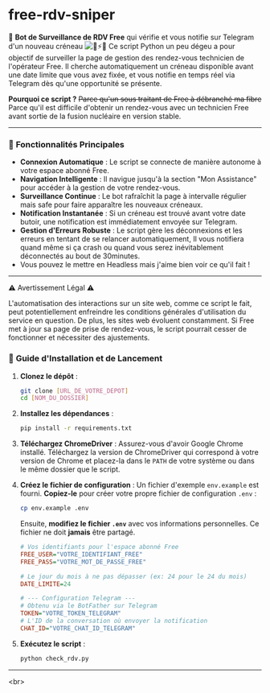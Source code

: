 # free-rdv-sniper
🤖 **Bot de Surveillance de RDV Free** qui vérifie et vous notifie sur Telegram d'un nouveau créneau
![🤖⚡📩 ](https://gifdb.com/images/high/panda-breaking-the-computer-eaqqqzduc702vgi0.gif)
Ce script Python un peu dégeu a pour objectif de surveiller la page de gestion des rendez-vous technicien de l'opérateur Free. Il cherche automatiquement un créneau disponible avant une date limite que vous avez fixée, et vous notifie en temps réel via Telegram dès qu'une opportunité se présente.

**Pourquoi ce script ?** ~~Parce qu'un sous traitant de Free à débranché ma fibre~~ Parce qu'il est difficile d'obtenir un rendez-vous avec un technicien Free avant sortie de la fusion nucléaire en version stable.

-----

### 🎯 **Fonctionnalités Principales**

  * **Connexion Automatique** : Le script se connecte de manière autonome à votre espace abonné Free.
  * **Navigation Intelligente** : Il navigue jusqu'à la section "Mon Assistance" pour accéder à la gestion de votre rendez-vous.
  * **Surveillance Continue** : Le bot rafraîchit la page à intervalle régulier mais safe pour faire apparaître les nouveaux créneaux.
  * **Notification Instantanée** : Si un créneau est trouvé avant votre date butoir, une notification est immédiatement envoyée sur Telegram.
  * **Gestion d'Erreurs Robuste** : Le script gère les déconnexions et les erreurs en tentant de se relancer automatiquement, Il vous notifiera quand même si ça crash ou quand vous serez inévitablement déconnectés au bout de 30minutes.
  * Vous pouvez le mettre en Headless mais j'aime bien voir ce qu'il fait !

-----

⚠️ Avertissement Légal ⚠️

L'automatisation des interactions sur un site web, comme ce script le fait, peut potentiellement enfreindre les conditions générales d'utilisation du service en question. De plus, les sites web évoluent constamment. Si Free met à jour sa page de prise de rendez-vous, le script pourrait cesser de fonctionner et nécessiter des ajustements.


### 🚀 **Guide d'Installation et de Lancement**

1.  **Clonez le dépôt** :

    ```bash
    git clone [URL_DE_VOTRE_DEPOT]
    cd [NOM_DU_DOSSIER]
    ```

2.  **Installez les dépendances** :

    ```bash
    pip install -r requirements.txt
    ```

3.  **Téléchargez ChromeDriver** : Assurez-vous d'avoir Google Chrome installé. Téléchargez la version de ChromeDriver qui correspond à votre version de Chrome et placez-la dans le `PATH` de votre système ou dans le même dossier que le script.

4.  **Créez le fichier de configuration** :
    Un fichier d'exemple `env.example` est fourni. **Copiez-le** pour créer votre propre fichier de configuration `.env` :

    ```bash
    cp env.example .env
    ```

    Ensuite, **modifiez le fichier `.env`** avec vos informations personnelles. Ce fichier ne doit **jamais** être partagé.

    ```ini
    # Vos identifiants pour l'espace abonné Free
    FREE_USER="VOTRE_IDENTIFIANT_FREE"
    FREE_PASS="VOTRE_MOT_DE_PASSE_FREE"

    # Le jour du mois à ne pas dépasser (ex: 24 pour le 24 du mois)
    DATE_LIMITE=24

    # --- Configuration Telegram ---
    # Obtenu via le BotFather sur Telegram
    TOKEN="VOTRE_TOKEN_TELEGRAM"
    # L'ID de la conversation où envoyer la notification
    CHAT_ID="VOTRE_CHAT_ID_TELEGRAM"
    ```

5.  **Exécutez le script** :

    ```bash
    python check_rdv.py
    ```

-----

\<br\>
